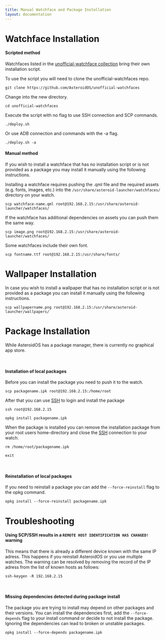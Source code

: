 ```yaml
---
title: Manual Watchface and Package Installation
layout: documentation
---
```


<div class="page-header">
  <h1 id="watchfaceinstallation">Watchface Installation</h1>
</div>
<div>
  <h4>Scripted method</h4>
  <p>Watchfaces listed in the <a href="https://github.com/AsteroidOS/unofficial-watchfaces">unofficial-watchface
      collection</a> bring their own installation script.</p>
  <div>
    <p>To use the script you will need to clone the unofficial-watchfaces repo.
      <pre><code>git clone https://github.com/AsteroidOS/unofficial-watchfaces</code></pre>
      Change into the new directory.
      <pre><code>cd unofficial-watchfaces</code></pre>
      Execute the script with no flag to use SSH connection and SCP commands.
      <pre><code>./deploy.sh</code></pre>
      Or use ADB connection and commands with the -a flag.
      <pre><code>./deploy.sh -a</code></pre></p>
  </div>
  <h4>Manual method</h4>   
  <p>If you wish to install a watchface that has no installation script or is not provided as a package you may install
    it manually using the following instructions.</p>
  <div>
    <p>Installing a watchface requires pushing the .qml file and the required assets (e.g.
      fonts, images, etc.) into the <code>/usr/share/asteroid-launcher/watchfaces/</code> directory on your watch.</p>
    <pre><code>scp watchface-name.qml root@192.168.2.15:/usr/share/asteroid-launcher/watchfaces/</code></pre>
    <p>If the watchface has additional dependencies on assets you can push them the same way.</p>
    <pre><code>scp image.png root@192.168.2.15:/usr/share/asteroid-launcher/watchfaces/</code></pre>
    <p>Some watchfaces include their own font.</p>
    <pre><code>scp fontname.ttf root@192.168.2.15:/usr/share/fonts/</code></pre>
  </div>
</div>
<div class="page-header">
  <h1 id="wallpaperinstallation">Wallpaper Installation</h1>
</div>
<p>In case you wish to install a wallpaper that has no installation script or is not provided as a package you can install
  it manually using the following instructions.</p>
<pre><code>scp wallpapername.png root@192.168.2.15:/usr/share/asteroid-launcher/wallpapers/</code></pre>

<div class="page-header">
  <h1 id="packageinstallation">Package Installation</h1>
</div>
<div>
  <p>While AsteroidOS has a package manager, there is currently no graphical app store.</p><br />
  <h4>Installation of local packages</h4>
  <p>Before you can install the package you need to push it to the watch.
    <pre><code>scp packagename.ipk root@192.168.2.15:/home/root</code></pre>
    After that you can use <a href="{{rel 'wiki/ssh'}}">SSH</a> to login and install the package
    <pre><code>ssh root@192.168.2.15</code></pre>
    <pre><code>opkg install packagename.ipk</code></pre>
    When the package is installed you can remove the installation package from your root users home-directory and close
    the <a href="{{rel 'wiki/ssh'}}">SSH</a> connection to your watch.
    <pre><code>rm /home/root/packagename.ipk</code></pre>
    <pre><code>exit</code></pre>
  </p>
</div>
<div>
  <br />
  <h4>Reinstallation of local packages</h4>
  <p>If you need to reinstall a package you can add the <code>--force-reinstall</code> flag to the opkg command.</p>
  <pre><code>opkg install --force-reinstall packagename.ipk</code></pre>
</div>

<div class="page-header">
  <h1 id="troubleshooting">Troubleshooting</h1>
</div>
<div>
  <h4>Using SCP/SSH results in a <code>REMOTE HOST IDENTIFICATION HAS CHANGED!</code> warning</h4>
  <p>
    This means that there is already a different device known with the same IP adress. This happens if you reinstall
    AsteroidOS or you use multiple watches. The warning can be resolved by removing the record of the IP adress from the
    list of known hosts as follows:
    <pre><code>ssh-keygen -R 192.168.2.15</code></pre>
  </p>
  <br />
  <h4>Missing dependencies detected during package install</h4>
  <p>
    The package you are trying to install may depend on other packages and their versions. You can install the
    dependencies first, add the <code>--force-depends</code> flag to your install command or decide to not install the
    package. Ignoring the dependencies can lead to broken or unstable packages.
    <pre><code>opkg install --force-depends packagename.ipk</code></pre>
  </p>
</div>

